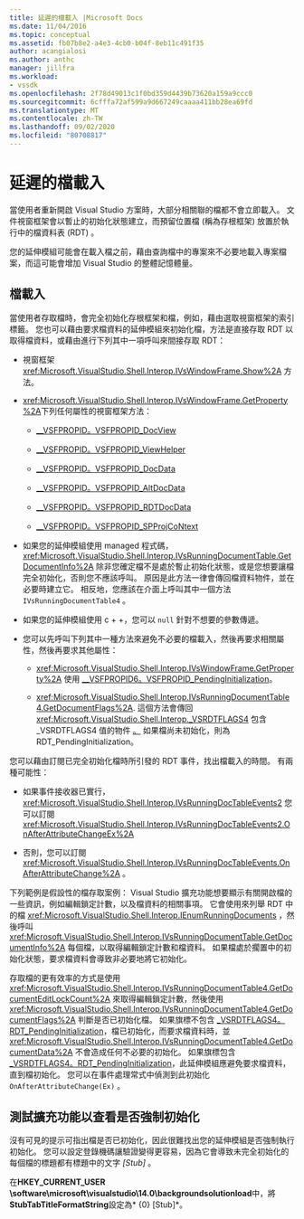 ```yaml
---
title: 延遲的檔載入 |Microsoft Docs
ms.date: 11/04/2016
ms.topic: conceptual
ms.assetid: fb07b8e2-a4e3-4cb0-b04f-8eb11c491f35
author: acangialosi
ms.author: anthc
manager: jillfra
ms.workload:
- vssdk
ms.openlocfilehash: 2f78d49013c1f0bd359d4439b73620a159a9ccc0
ms.sourcegitcommit: 6cfffa72af599a9d667249caaaa411bb28ea69fd
ms.translationtype: MT
ms.contentlocale: zh-TW
ms.lasthandoff: 09/02/2020
ms.locfileid: "80708817"
---
```

# <a name="delayed-document-loading"></a>延遲的檔載入

當使用者重新開啟 Visual Studio 方案時，大部分相關聯的檔都不會立即載入。 文件視窗框架會以暫止的初始化狀態建立，而預留位置檔 (稱為存根框架) 放置於執行中的檔資料表 (RDT) 。

您的延伸模組可能會在載入檔之前，藉由查詢檔中的專案來不必要地載入專案檔案，而這可能會增加 Visual Studio 的整體記憶體量。

## <a name="document-loading"></a>檔載入

當使用者存取檔時，會完全初始化存根框架和檔，例如，藉由選取視窗框架的索引標籤。 您也可以藉由要求檔資料的延伸模組來初始化檔，方法是直接存取 RDT 以取得檔資料，或藉由進行下列其中一項呼叫來間接存取 RDT：

- 視窗框架 <xref:Microsoft.VisualStudio.Shell.Interop.IVsWindowFrame.Show%2A> 方法。

- <xref:Microsoft.VisualStudio.Shell.Interop.IVsWindowFrame.GetProperty%2A>下列任何屬性的視窗框架方法：

  - [__VSFPROPID。VSFPROPID_DocView](<xref:Microsoft.VisualStudio.Shell.Interop.__VSFPROPID.VSFPROPID_DocView>)

  - [__VSFPROPID。VSFPROPID_ViewHelper](<xref:Microsoft.VisualStudio.Shell.Interop.__VSFPROPID.VSFPROPID_ViewHelper>)

  - [__VSFPROPID。VSFPROPID_DocData](<xref:Microsoft.VisualStudio.Shell.Interop.__VSFPROPID.VSFPROPID_DocData>)

  - [__VSFPROPID。VSFPROPID_AltDocData](<xref:Microsoft.VisualStudio.Shell.Interop.__VSFPROPID.VSFPROPID_AltDocData>)

  - [__VSFPROPID。VSFPROPID_RDTDocData](<xref:Microsoft.VisualStudio.Shell.Interop.__VSFPROPID.VSFPROPID_RDTDocData>)

  - [__VSFPROPID。VSFPROPID_SPProjCoNtext](<xref:Microsoft.VisualStudio.Shell.Interop.__VSFPROPID.VSFPROPID_SPProjContext>)

- 如果您的延伸模組使用 managed 程式碼， <xref:Microsoft.VisualStudio.Shell.Interop.IVsRunningDocumentTable.GetDocumentInfo%2A> 除非您確定檔不是處於暫止初始化狀態，或是您想要讓檔完全初始化，否則您不應該呼叫。 原因是此方法一律會傳回檔資料物件，並在必要時建立它。 相反地，您應該在介面上呼叫其中一個方法 `IVsRunningDocumentTable4` 。

- 如果您的延伸模組使用 c + +，您可以 `null` 針對不想要的參數傳遞。

- 您可以先呼叫下列其中一種方法來避免不必要的檔載入，然後再要求相關屬性，然後再要求其他屬性：

  - <xref:Microsoft.VisualStudio.Shell.Interop.IVsWindowFrame.GetProperty%2A> 使用 [__VSFPROPID6。VSFPROPID_PendingInitialization](<xref:Microsoft.VisualStudio.Shell.Interop.__VSFPROPID6.VSFPROPID_PendingInitialization>)。

  - <xref:Microsoft.VisualStudio.Shell.Interop.IVsRunningDocumentTable4.GetDocumentFlags%2A>. 這個方法會傳回 <xref:Microsoft.VisualStudio.Shell.Interop._VSRDTFLAGS4> 包含 _VSRDTFLAGS4 值的物件 [。](<xref:Microsoft.VisualStudio.Shell.Interop._VSRDTFLAGS4.RDT_PendingInitialization>) 如果檔尚未初始化，則為 RDT_PendingInitialization。

您可以藉由訂閱已完全初始化檔時所引發的 RDT 事件，找出檔載入的時間。 有兩種可能性：

- 如果事件接收器已實行， <xref:Microsoft.VisualStudio.Shell.Interop.IVsRunningDocTableEvents2> 您可以訂閱 <xref:Microsoft.VisualStudio.Shell.Interop.IVsRunningDocTableEvents2.OnAfterAttributeChangeEx%2A>

- 否則，您可以訂閱 <xref:Microsoft.VisualStudio.Shell.Interop.IVsRunningDocTableEvents.OnAfterAttributeChange%2A> 。

下列範例是假設性的檔存取案例： Visual Studio 擴充功能想要顯示有關開啟檔的一些資訊，例如編輯鎖定計數，以及檔資料的相關事項。 它會使用來列舉 RDT 中的檔 <xref:Microsoft.VisualStudio.Shell.Interop.IEnumRunningDocuments> ，然後呼叫 <xref:Microsoft.VisualStudio.Shell.Interop.IVsRunningDocumentTable.GetDocumentInfo%2A> 每個檔，以取得編輯鎖定計數和檔資料。 如果檔處於擱置中的初始化狀態，要求檔資料會導致非必要地將它初始化。

存取檔的更有效率的方式是使用 <xref:Microsoft.VisualStudio.Shell.Interop.IVsRunningDocumentTable4.GetDocumentEditLockCount%2A> 來取得編輯鎖定計數，然後使用 <xref:Microsoft.VisualStudio.Shell.Interop.IVsRunningDocumentTable4.GetDocumentFlags%2A> 判斷是否已初始化檔。 如果旗標不包含 [_VSRDTFLAGS4。RDT_PendingInitialization](<xref:Microsoft.VisualStudio.Shell.Interop._VSRDTFLAGS4.RDT_PendingInitialization>)，檔已初始化，而要求檔資料時，並 <xref:Microsoft.VisualStudio.Shell.Interop.IVsRunningDocumentTable4.GetDocumentData%2A> 不會造成任何不必要的初始化。 如果旗標包含 [_VSRDTFLAGS4。RDT_PendingInitialization](<xref:Microsoft.VisualStudio.Shell.Interop._VSRDTFLAGS4.RDT_PendingInitialization>)，此延伸模組應避免要求檔資料，直到檔初始化。 您可以在事件處理常式中偵測到此初始化 `OnAfterAttributeChange(Ex)` 。

## <a name="test-extensions-to-see-if-they-force-initialization"></a>測試擴充功能以查看是否強制初始化

沒有可見的提示可指出檔是否已初始化，因此很難找出您的延伸模組是否強制執行初始化。 您可以設定登錄機碼讓驗證變得更容易，因為它會導致未完全初始化的每個檔的標題都有標題中的文字 *[Stub]* 。

在**HKEY_CURRENT_USER \software\microsoft\visualstudio\14.0\backgroundsolutionload**中，將**StubTabTitleFormatString**設定為* {0} [Stub]*。
